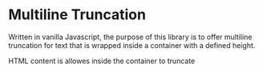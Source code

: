 <h1>Multiline Truncation</h1>
<p>Written in vanilla Javascript, the purpose of this library is to offer multiline truncation for text that is wrapped inside a container with a defined height.</p>
<p>HTML content is allowes inside the container to truncate</p>